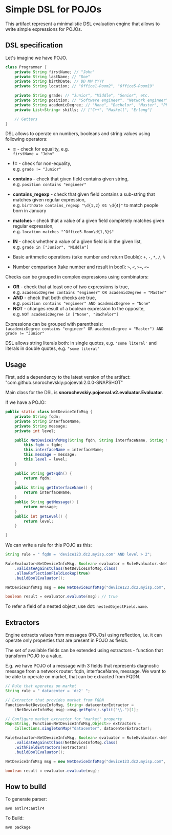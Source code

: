 Simple DSL for POJOs
====================

This artifact represent a minimalistic DSL evaluation engine that allows
to write simple expressions for POJOs.

DSL specification
-----------------

Let's imagine we have POJO.

```java
class Programmer {
    private String firstName; // "John"
    private String lastName; // "Doe"
    private String birthDate; // DD MM YYYY
    private String location; // "Office1-Room2", "Office5-Room19"

    private String grade; // "Junior", "Middle", "Senior", etc.
    private String position; // "Software engineer", "Network engineer", "Business analysts"
    private String academicDegree; // "None", "Bachelor", "Master", "PhD"
    private List<String> skills; // ["C++", "Haskell", "Erlang"]

    // Getters
}
```

DSL allows to operate on numbers, booleans and string values using following operators:

* **=** - check for equality, e.g. \
  `firstName = "John"`
* **!=** - check for non-equality, \
  e.g. `grade != "Junior"` 
* **contains** - check that given field contains given string, \
  e.g. `position contains "engineer"`
* **contains_regexp** - check that given field contains a sub-string that matches given regular expression, \
  e.g. `birthDate contains_regexp "\d{1,2} 01 \d{4}"` to match people born in January
* **matches** - check that a value of a given field completely matches given regular expression, \
  e.g. `location matches "^Office5-Room\d{1,3}$"`
* **IN** - check whether a value of a given field is in the given list, \
  e.g. `grade in ["Junior", "Middle"]`

* Basic arithmetic operations (take number and return Double): `+`, `-`, `*`, `/`, `%`
* Number comparison (take number and result in bool): `>`, `<`, `>=`, `<=`
  

Checks can be grouped in complex expressions using combinators:
* **OR** - check that at least one of two expressions is true, \
  e.g. `academicDegree contains "engineer" OR academicDegree = "Master"`
* **AND** - check that both checks are true, \
  e.g. `position contains "engineer" AND academicDegree = "None"`
 * **NOT** - changes result of a boolean expression to the opposite, \
   e.g. `NOT academicDegree in ["None", "Bachelor"]`

Expressions can be grouped with parenthesis: \
`(academicDegree contains "engineer" OR academicDegree = "Master") AND grade != "Junior"`

DSL allows string literals both: in single quotes, e.g. `'some literal'` and literals in double quotes, e.g. `"some literal"`

Usage
-----

First, add a dependency to the latest version of the artifact: "com.github.snorochevskiy:pojoeval:2.0.0-SNAPSHOT"

Main class for the DSL is **snorochevskiy.pojoeval.v2.evaluator.Evaluator**.

If we have a POJO:
```java
public static class NetDeviceInfoMsg {
    private String fqdn;
    private String interfaceName;
    private String message;
    private int level;

    public NetDeviceInfoMsg(String fqdn, String interfaceName, String message, int level) {
        this.fqdn = fqdn;
        this.interfaceName = interfaceName;
        this.message = message;
        this.level = level;
    }

    public String getFqdn() {
        return fqdn;
    }
    public String getInterfaceName() {
        return interfaceName;
    }
    public String getMessage() {
        return message;
    }
    public int getLevel() {
        return level;
    }

}
```

We can write a rule for this POJO as this:
```java
String rule = " fqdn = 'device123.dc2.myisp.com' AND level > 2";

RuleEvaluator<NetDeviceInfoMsg, Boolean> evaluator = RuleEvaluator.<NetDeviceInfoMsg>createForRule(rule)
    .validateAgainstClass(NetDeviceInfoMsg.class)
    .allowReflectionFieldLookup(true)
    .buildBoolEvaluator();

NetDeviceInfoMsg msg = new NetDeviceInfoMsg("device123.dc2.myisp.com", "Eth10", "Aaaaa! Panic !!!", 5);

boolean result = evaluator.evaluate(msg); // true
```

To refer a field of a nested object, use dot: `nestedObjectField.name`.

Extractors
----------

Engine extracts values from messages (POJOs) using reflection, i.e. it can operate only properties that are present in POJO as fields.

The set of available fields can be extended using extractors - function that transform POJO to a value.

E.g. we have POJO of a message with 3 fields that represents diagnostic message from a network router:
fqdn, interfaceName, message. We want to be able to operate on market, that can be extracted from FQDN.

```java
// Rule that operates on market
String rule = " datacenter = 'dc2' ";

// Extractor that provides market from FQDN
Function<NetDeviceInfoMsg, String> datacenterExtractor =
    (NetDeviceInfoMsg msg)->msg.getFqdn().split("\\.")[1];

// Configure market extractor for "market" property
Map<String, Function<NetDeviceInfoMsg,Object>> extractors =
    Collections.singletonMap("datacenter", datacenterExtractor);

RuleEvaluator<NetDeviceInfoMsg, Boolean> evaluator = RuleEvaluator.<NetDeviceInfoMsg>createForRule(rule)
    .validateAgainstClass(NetDeviceInfoMsg.class)
    .withFieldExtractors(extractors)
    .buildBoolEvaluator();

NetDeviceInfoMsg msg = new NetDeviceInfoMsg("device123.dc2.myisp.com", "Eth10", "Some message",3);

boolean result = evaluator.evaluate(msg);
```

How to build
------------

To generate parser:

```
mvn antlr4:antlr4
```

To Build:
```
mvn package
```
